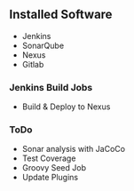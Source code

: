 ## Installed Software

- Jenkins
- SonarQube
- Nexus
- Gitlab

### Jenkins Build Jobs

- Build & Deploy to Nexus

### ToDo

- Sonar analysis with JaCoCo
- Test Coverage
- Groovy Seed Job
- Update Plugins
